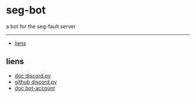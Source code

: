 # seg-bot
a bot for the seg-fault server

***
* [liens](#liens)

## liens

* [doc discord.py](https://discordpy.readthedocs.io/en/latest/quickstart.html#a-minimal-bot)
* [github discord.py](https://github.com/Rapptz/discord.py)
* [doc bot-account](https://discordpy.readthedocs.io/en/latest/discord.html#discord-intro)
